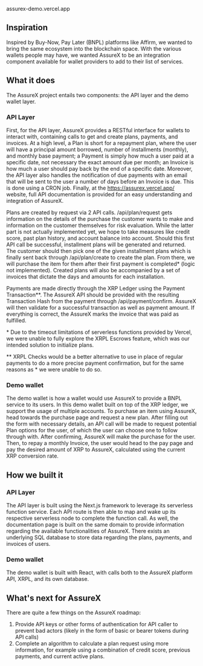 assurex-demo.vercel.app

## Inspiration
Inspired by Buy-Now, Pay Later (BNPL) platforms like Affirm, we wanted to bring the same ecosystem into the blockchain space. With the various wallets people may have, we wanted AssureX to be an integration component available for wallet providers to add to their list of services.

## What it does
The AssureX project entails two components: the API layer and the demo wallet layer.

### API Layer
First, for the API layer, AssureX provides a RESTful interface for wallets to interact with, containing calls to get and create plans, payments, and invoices. At a high level, a Plan is short for a repayment plan, where the user will have a principal amount borrowed, number of installments (monthly), and monthly base payment; a Payment is simply how much a user paid at a specific date, not necessary the exact amount due per month; an Invoice is how much a user should pay back by the end of a specific date. Moreover, the API layer also handles the notification of due payments with an email that will be sent to the user a number of days before an Invoice is due. This is done using a CRON job. Finally, at the https://assurex.vercel.app/ website, full API documentation is provided for an easy understanding and integration of AssureX.

Plans are created by request via 2 API calls. /api/plan/request gets information on the details of the purchase the customer wants to make and information on the customer themselves for risk evaluation. While the latter part is not actually implemented yet, we hope to take measures like credit score, past plan history, and account balance into account. Should this first API call be successful, installment plans will be generated and returned. The customer should then pick one of the given installment plans which is finally sent back through /api/plan/create to create the plan. From there, we will purchase the item for them after their first payment is completed* (logic not implemented). Created plans will also be accompanied by a set of invoices that dictate the days and amounts for each installation.

Payments are made directly through the XRP Ledger using the Payment Transaction**. The AssureX API should be provided with the resulting Transaction Hash from the payment through /api/payment/confirm. AssureX will then validate for a successful transaction as well as payment amount. If everything is correct, the AssureX marks the invoice that was paid as fulfilled. 

\* Due to the timeout limitations of serverless functions provided by Vercel, we were unable to fully explore the XRPL Escrows feature, which was our intended solution to initialize plans. 

** XRPL Checks would be a better alternative to use in place of regular payments to do a more precise payment confirmation, but for the same reasons as * we were unable to do so.

### Demo wallet
The demo wallet is how a wallet would use AssureX to provide a BNPL service to its users. In this demo wallet built on top of the XRP ledger, we support the usage of multiple accounts. To purchase an item using AssureX, head towards the purchase page and request a new plan. After filling out the form with necessary details, an API call will be made to request potential Plan options for the user, of which the user can choose one to follow through with. After confirming, AssureX will make the purchase for the user. Then, to repay a monthly Invoice, the user would head to the pay page and pay the desired amount of XRP to AssureX, calculated using the current XRP conversion rate. 

## How we built it

### API Layer
The API layer is built using the Next.js framework to leverage its serverless function service. Each API route is then able to map and wake up its respective serverless node to complete the function call. As well, the documentation page is built on the same domain to provide information regarding the available functionalities of AssureX. There exists an underlying SQL database to store data regarding the plans, payments, and invoices of users.

### Demo wallet
The demo wallet is built with React, with calls both to the AssureX platform API, XRPL, and its own database. 

## What's next for AssureX
There are quite a few things on the AssureX roadmap:
1. Provide API keys or other forms of authentication for API caller to prevent bad actors (likely in the form of basic or bearer tokens during API calls)
2. Complete an algorithm to calculate a plan request using more information, for example using a combination of credit score, previous payments, and current active plans.

